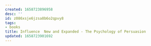 ```yaml
---
created: 1658723896958
desc: ''
id: z086xsje6jzsa8b6o2qpvy8
tags:
- books
title: Influence  New and Expanded - The Psychology of Persuasion
updated: 1658723901692
---
```

   
